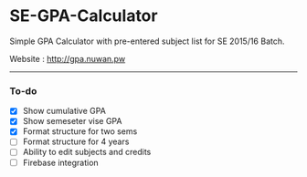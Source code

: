 # SE-GPA-Calculator

Simple GPA Calculator with pre-entered subject list for SE 2015/16 Batch.

Website : http://gpa.nuwan.pw

-----
### To-do
- [x] Show cumulative GPA
- [x] Show semeseter vise GPA
- [x] Format structure for two sems
- [ ] Format structure for 4 years
- [ ] Ability to edit subjects and credits
- [ ] Firebase integration
